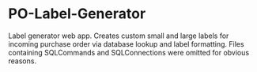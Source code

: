 PO-Label-Generator
==================

Label generator web app. Creates custom small and large labels for incoming purchase order via database lookup and label formatting. Files containing SQLCommands and SQLConnections were omitted for obvious reasons.
